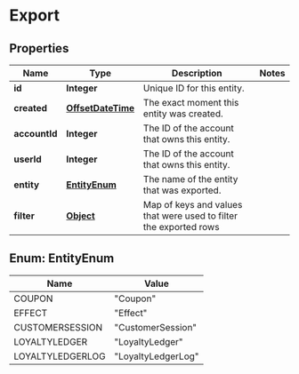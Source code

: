 

# Export


## Properties

Name | Type | Description | Notes
------------ | ------------- | ------------- | -------------
**id** | **Integer** | Unique ID for this entity. | 
**created** | [**OffsetDateTime**](OffsetDateTime.md) | The exact moment this entity was created. | 
**accountId** | **Integer** | The ID of the account that owns this entity. | 
**userId** | **Integer** | The ID of the account that owns this entity. | 
**entity** | [**EntityEnum**](#EntityEnum) | The name of the entity that was exported. | 
**filter** | [**Object**](.md) | Map of keys and values that were used to filter the exported rows | 



## Enum: EntityEnum

Name | Value
---- | -----
COUPON | &quot;Coupon&quot;
EFFECT | &quot;Effect&quot;
CUSTOMERSESSION | &quot;CustomerSession&quot;
LOYALTYLEDGER | &quot;LoyaltyLedger&quot;
LOYALTYLEDGERLOG | &quot;LoyaltyLedgerLog&quot;




